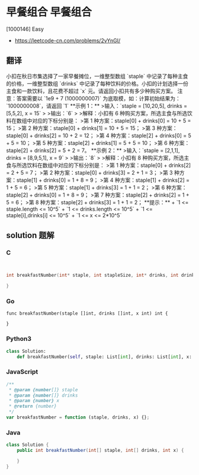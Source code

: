 # 早餐组合 早餐组合

[1000146] Easy

- https://leetcode-cn.com/problems/2vYnGI/

## 翻译

小扣在秋日市集选择了一家早餐摊位，一维整型数组 \`staple\` 中记录了每种主食的价格，一维整型数组 \`drinks\` 中记录了每种饮料的价格。小扣的计划选择一份主食和一款饮料，且花费不超过 \`x\` 元。请返回小扣共有多少种购买方案。 注意：答案需要以 \`1e9 + 7 (1000000007)\` 为底取模，如：计算初始结果为：\`1000000008\`，请返回 \`1\` \*\*示例 1：\*\* >输入：\`staple = \[10,20,5\], drinks = \[5,5,2\], x = 15\` > >输出：\`6\` > >解释：小扣有 6 种购买方案，所选主食与所选饮料在数组中对应的下标分别是： >第 1 种方案：staple\[0\] + drinks\[0\] = 10 + 5 = 15； >第 2 种方案：staple\[0\] + drinks\[1\] = 10 + 5 = 15； >第 3 种方案：staple\[0\] + drinks\[2\] = 10 + 2 = 12； >第 4 种方案：staple\[2\] + drinks\[0\] = 5 + 5 = 10； >第 5 种方案：staple\[2\] + drinks\[1\] = 5 + 5 = 10； >第 6 种方案：staple\[2\] + drinks\[2\] = 5 + 2 = 7。 \*\*示例 2：\*\* >输入：\`staple = \[2,1,1\], drinks = \[8,9,5,1\], x = 9\` > >输出：\`8\` > >解释：小扣有 8 种购买方案，所选主食与所选饮料在数组中对应的下标分别是： >第 1 种方案：staple\[0\] + drinks\[2\] = 2 + 5 = 7； >第 2 种方案：staple\[0\] + drinks\[3\] = 2 + 1 = 3； >第 3 种方案：staple\[1\] + drinks\[0\] = 1 + 8 = 9； >第 4 种方案：staple\[1\] + drinks\[2\] = 1 + 5 = 6； >第 5 种方案：staple\[1\] + drinks\[3\] = 1 + 1 = 2； >第 6 种方案：staple\[2\] + drinks\[0\] = 1 + 8 = 9； >第 7 种方案：staple\[2\] + drinks\[2\] = 1 + 5 = 6； >第 8 种方案：staple\[2\] + drinks\[3\] = 1 + 1 = 2； \*\*提示：\*\* + \`1 <= staple.length <= 10^5\` + \`1 <= drinks.length <= 10^5\` + \`1 <= staple\[i\],drinks\[i\] <= 10^5\` + \`1 <= x <= 2\*10^5\`

## solution 题解

### C

```c


int breakfastNumber(int* staple, int stapleSize, int* drinks, int drinksSize, int x){

}
```

### Go

```golang
func breakfastNumber(staple []int, drinks []int, x int) int {

}
```

### Python3

```python
class Solution:
    def breakfastNumber(self, staple: List[int], drinks: List[int], x: int) -> int:
```

### JavaScript

```javascript
/**
 * @param {number[]} staple
 * @param {number[]} drinks
 * @param {number} x
 * @return {number}
 */
var breakfastNumber = function (staple, drinks, x) {};
```

### Java

```java
class Solution {
    public int breakfastNumber(int[] staple, int[] drinks, int x) {

    }
}
```
